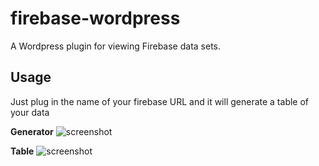 # firebase-wordpress
A Wordpress plugin for viewing Firebase data sets.

## Usage
Just plug in the name of your firebase URL and it will generate a table of your data

__Generator__
![screenshot](https://www.dropbox.com/s/ba8iidn1epsqtrf/screenshot-1.png?raw=1)

__Table__
![screenshot](https://www.dropbox.com/s/9dc1ohubnpgj63r/screenshot-2.png?raw=1)
